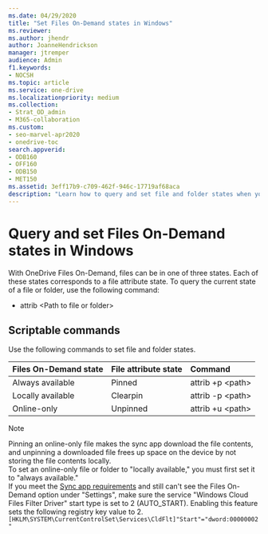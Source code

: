 ```yaml
---
ms.date: 04/29/2020
title: "Set Files On-Demand states in Windows"
ms.reviewer: 
ms.author: jhendr
author: JoanneHendrickson
manager: jtremper
audience: Admin
f1.keywords:
- NOCSH
ms.topic: article
ms.service: one-drive
ms.localizationpriority: medium
ms.collection: 
- Strat_OD_admin
- M365-collaboration
ms.custom:
- seo-marvel-apr2020
- onedrive-toc
search.appverid:
- ODB160
- OFF160
- ODB150
- MET150
ms.assetid: 3eff17b9-c709-462f-946c-17719af68aca
description: "Learn how to query and set file and folder states when you use OneDrive Files On-Demand on Windows."
---
```


# Query and set Files On-Demand states in Windows

With OneDrive Files On-Demand, files can be in one of three states. Each of these states corresponds to a file attribute state. To query the current state of a file or folder, use the following command:

- attrib \<Path to file or folder>

## Scriptable commands

Use the following commands to set file and folder states.

|**Files On-Demand state**|**File attribute state**|**Command**|
|:-----|:-----|:-----|
|Always available    <br/> |Pinned    <br/> |attrib +p \<path\><br/> |
|Locally available     <br/> |Clearpin    <br/> |attrib -p \<path\>    <br/> |
|Online-only    <br/> |Unpinned    <br/> |attrib +u \<path\><br/> |

 > [!NOTE]
> Pinning an online-only file makes the sync app download the file contents, and unpinning a downloaded file frees up space on the device by not storing the file contents locally.<br>
To set an online-only file or folder to "locally available," you must first set it to "always available."<br>If you meet the [Sync app requirements](https://support.office.com/article/cc0cb2b8-f446-445c-9b52-d3c2627d681e) and still can't see the Files On-Demand option under "Settings", make sure the service "Windows Cloud Files Filter Driver" start type is set to 2 (AUTO_START). Enabling this feature sets the following registry key value to 2.`[HKLM\SYSTEM\CurrentControlSet\Services\CldFlt]"Start"="dword:00000002"`


